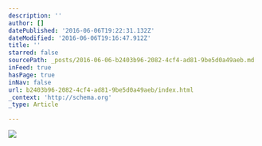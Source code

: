 ```yaml
---
description: ''
author: []
datePublished: '2016-06-06T19:22:31.132Z'
dateModified: '2016-06-06T19:16:47.912Z'
title: ''
starred: false
sourcePath: _posts/2016-06-06-b2403b96-2082-4cf4-ad81-9be5d0a49aeb.md
inFeed: true
hasPage: true
inNav: false
url: b2403b96-2082-4cf4-ad81-9be5d0a49aeb/index.html
_context: 'http://schema.org'
_type: Article

---
```

![](https://the-grid-user-content.s3-us-west-2.amazonaws.com/a20bbdb3-0d1f-42d4-a086-836ac111d6ad.jpg)